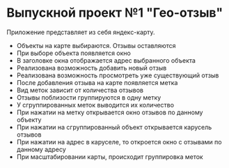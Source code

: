 # Выпускной проект №1 "Гео-отзыв"

Приложение представляет из себя яндекс-карту.

- Объекты на карте выбираются. Отзывы оставляются
- При выборе объекта появляется окно
- В заголовке окна отображается адрес выбранного объекта
- Реализована возможность добавить новый отзыв
- Реализована возможность просмотреть уже существующий отзыв
- После добавления отзыва на карте появляется метка
- Вид меток зависит от количества отзывов
- Отзывы поблизости группируются в одну метку
- У сгруппированных меток выводится их количество
- При нажатии на метку открывается окно отзывов по данному объекту
- При нажатии на сгруппированный объект открывается карусель отзывов
- При нажатии на адрес в каруселе, то откроется окно с отзывами по данному
  адресу
- При масштабировании карты, происходит группировка меток
